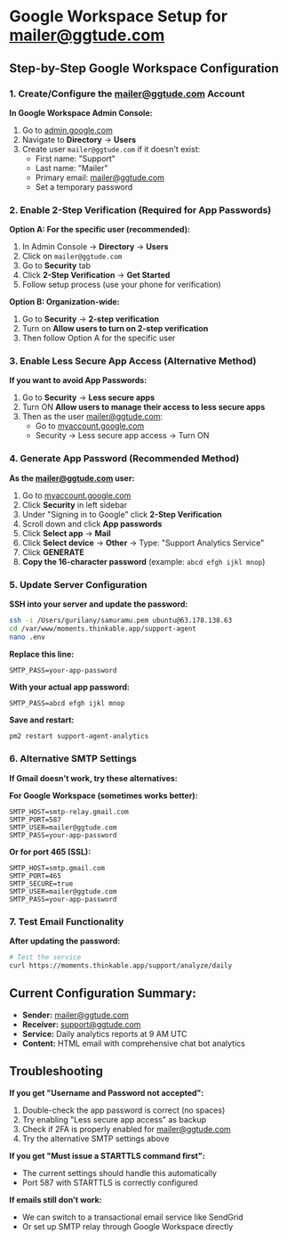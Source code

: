 # Google Workspace Setup for mailer@ggtude.com

## Step-by-Step Google Workspace Configuration

### 1. Create/Configure the mailer@ggtude.com Account

**In Google Workspace Admin Console:**

1. Go to [admin.google.com](https://admin.google.com)
2. Navigate to **Directory** → **Users**
3. Create user `mailer@ggtude.com` if it doesn't exist:
   - First name: "Support"
   - Last name: "Mailer"
   - Primary email: mailer@ggtude.com
   - Set a temporary password

### 2. Enable 2-Step Verification (Required for App Passwords)

**Option A: For the specific user (recommended):**
1. In Admin Console → **Directory** → **Users**
2. Click on `mailer@ggtude.com`
3. Go to **Security** tab
4. Click **2-Step Verification** → **Get Started**
5. Follow setup process (use your phone for verification)

**Option B: Organization-wide:**
1. Go to **Security** → **2-step verification**
2. Turn on **Allow users to turn on 2-step verification**
3. Then follow Option A for the specific user

### 3. Enable Less Secure App Access (Alternative Method)

**If you want to avoid App Passwords:**
1. Go to **Security** → **Less secure apps**
2. Turn ON **Allow users to manage their access to less secure apps**
3. Then as the user mailer@ggtude.com:
   - Go to [myaccount.google.com](https://myaccount.google.com)
   - Security → Less secure app access → Turn ON

### 4. Generate App Password (Recommended Method)

**As the mailer@ggtude.com user:**
1. Go to [myaccount.google.com](https://myaccount.google.com)
2. Click **Security** in left sidebar
3. Under "Signing in to Google" click **2-Step Verification**
4. Scroll down and click **App passwords**
5. Click **Select app** → **Mail**
6. Click **Select device** → **Other** → Type: "Support Analytics Service"
7. Click **GENERATE**
8. **Copy the 16-character password** (example: `abcd efgh ijkl mnop`)

### 5. Update Server Configuration

**SSH into your server and update the password:**

```bash
ssh -i /Users/gurilany/samuramu.pem ubuntu@63.178.138.63
cd /var/www/moments.thinkable.app/support-agent
nano .env
```

**Replace this line:**
```
SMTP_PASS=your-app-password
```

**With your actual app password:**
```
SMTP_PASS=abcd efgh ijkl mnop
```

**Save and restart:**
```bash
pm2 restart support-agent-analytics
```

### 6. Alternative SMTP Settings

**If Gmail doesn't work, try these alternatives:**

**For Google Workspace (sometimes works better):**
```env
SMTP_HOST=smtp-relay.gmail.com
SMTP_PORT=587
SMTP_USER=mailer@ggtude.com
SMTP_PASS=your-app-password
```

**Or for port 465 (SSL):**
```env
SMTP_HOST=smtp.gmail.com
SMTP_PORT=465
SMTP_SECURE=true
SMTP_USER=mailer@ggtude.com
SMTP_PASS=your-app-password
```

### 7. Test Email Functionality

**After updating the password:**
```bash
# Test the service
curl https://moments.thinkable.app/support/analyze/daily
```

## Current Configuration Summary:
- **Sender:** mailer@ggtude.com
- **Receiver:** support@ggtude.com  
- **Service:** Daily analytics reports at 9 AM UTC
- **Content:** HTML email with comprehensive chat bot analytics

## Troubleshooting

**If you get "Username and Password not accepted":**
1. Double-check the app password is correct (no spaces)
2. Try enabling "Less secure app access" as backup
3. Check if 2FA is properly enabled for mailer@ggtude.com
4. Try the alternative SMTP settings above

**If you get "Must issue a STARTTLS command first":**
- The current settings should handle this automatically
- Port 587 with STARTTLS is correctly configured

**If emails still don't work:**
- We can switch to a transactional email service like SendGrid
- Or set up SMTP relay through Google Workspace directly